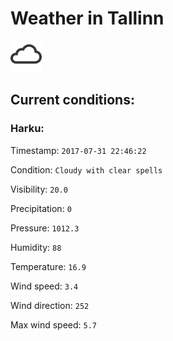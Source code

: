 # Weather in Tallinn 

<img src= 'images/cloud.png' width= '50' /> 

## Current conditions: 

### Harku: 

Timestamp: ``` 2017-07-31 22:46:22 ``` 

Condition: ``` Cloudy with clear spells ``` 

Visibility: ``` 20.0 ``` 

Precipitation: ``` 0 ``` 

Pressure: ``` 1012.3 ``` 

Humidity: ``` 88 ``` 

Temperature: ``` 16.9 ``` 

Wind speed: ``` 3.4 ``` 

Wind direction: ``` 252 ``` 

Max wind speed: ``` 5.7 ``` 

